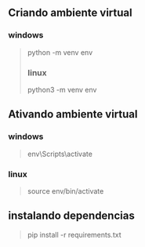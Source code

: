 ## Criando ambiente virtual 
### windows
> python -m venv env
> ### linux
> python3 -m venv env

## Ativando ambiente virtual
### windows 
> env\Scripts\activate
### linux
> source env/bin/activate
## instalando dependencias
> pip install -r requirements.txt
